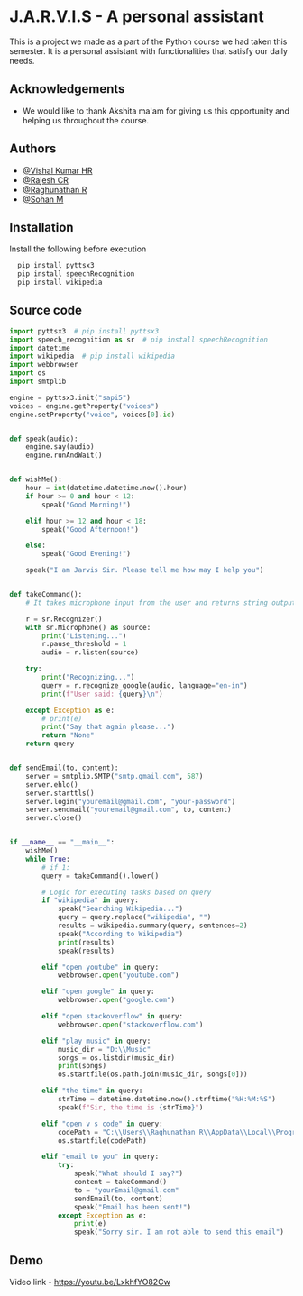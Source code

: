 
# J.A.R.V.I.S - A personal assistant

This is a project we made as a part of the Python course we had taken this semester. It is a personal assistant with functionalities that satisfy our daily needs.


## Acknowledgements

 - We would like to thank Akshita ma'am for giving us this opportunity and helping us throughout the course.

  
## Authors

- [@Vishal Kumar HR](https://www.github.com/)
- [@Rajesh CR](https://www.github.com/)
- [@Raghunathan R](https://github.com/raghunathan-r)
- [@Sohan M](https://www.linkedin.com/in/sohan-m-5aaa891ab/)

## Installation

Install the following before execution

```bash
  pip install pyttsx3
  pip install speechRecognition
  pip install wikipedia
```

## Source code

```python
import pyttsx3  # pip install pyttsx3
import speech_recognition as sr  # pip install speechRecognition
import datetime
import wikipedia  # pip install wikipedia
import webbrowser
import os
import smtplib

engine = pyttsx3.init("sapi5")
voices = engine.getProperty("voices")
engine.setProperty("voice", voices[0].id)


def speak(audio):
    engine.say(audio)
    engine.runAndWait()


def wishMe():
    hour = int(datetime.datetime.now().hour)
    if hour >= 0 and hour < 12:
        speak("Good Morning!")

    elif hour >= 12 and hour < 18:
        speak("Good Afternoon!")

    else:
        speak("Good Evening!")

    speak("I am Jarvis Sir. Please tell me how may I help you")


def takeCommand():
    # It takes microphone input from the user and returns string output

    r = sr.Recognizer()
    with sr.Microphone() as source:
        print("Listening...")
        r.pause_threshold = 1
        audio = r.listen(source)

    try:
        print("Recognizing...")
        query = r.recognize_google(audio, language="en-in")
        print(f"User said: {query}\n")

    except Exception as e:
        # print(e)
        print("Say that again please...")
        return "None"
    return query


def sendEmail(to, content):
    server = smtplib.SMTP("smtp.gmail.com", 587)
    server.ehlo()
    server.starttls()
    server.login("youremail@gmail.com", "your-password")
    server.sendmail("youremail@gmail.com", to, content)
    server.close()


if __name__ == "__main__":
    wishMe()
    while True:
        # if 1:
        query = takeCommand().lower()

        # Logic for executing tasks based on query
        if "wikipedia" in query:
            speak("Searching Wikipedia...")
            query = query.replace("wikipedia", "")
            results = wikipedia.summary(query, sentences=2)
            speak("According to Wikipedia")
            print(results)
            speak(results)

        elif "open youtube" in query:
            webbrowser.open("youtube.com")

        elif "open google" in query:
            webbrowser.open("google.com")

        elif "open stackoverflow" in query:
            webbrowser.open("stackoverflow.com")

        elif "play music" in query:
            music_dir = "D:\\Music"
            songs = os.listdir(music_dir)
            print(songs)
            os.startfile(os.path.join(music_dir, songs[0]))

        elif "the time" in query:
            strTime = datetime.datetime.now().strftime("%H:%M:%S")
            speak(f"Sir, the time is {strTime}")

        elif "open v s code" in query:
            codePath = "C:\\Users\\Raghunathan R\\AppData\\Local\\Programs\\Microsoft VS Code\\Code.exe"
            os.startfile(codePath)

        elif "email to you" in query:
            try:
                speak("What should I say?")
                content = takeCommand()
                to = "yourEmail@gmail.com"
                sendEmail(to, content)
                speak("Email has been sent!")
            except Exception as e:
                print(e)
                speak("Sorry sir. I am not able to send this email")


```

  
## Demo

Video link - https://youtu.be/LxkhfYO82Cw

  

